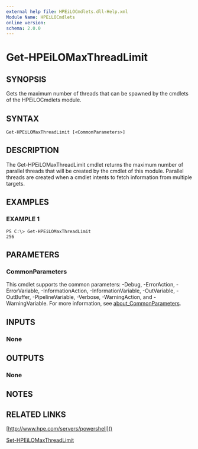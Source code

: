 ```yaml
---
external help file: HPEiLOCmdlets.dll-Help.xml
Module Name: HPEiLOCmdlets
online version:
schema: 2.0.0
---
```


# Get-HPEiLOMaxThreadLimit

## SYNOPSIS
Gets the maximum number of threads that can be spawned by the cmdlets of the HPEiLOCmdlets module.

## SYNTAX

```
Get-HPEiLOMaxThreadLimit [<CommonParameters>]
```

## DESCRIPTION
The Get-HPEiLOMaxThreadLimit cmdlet returns the maximum number of parallel threads that will be created by the cmdlet of this module.
Parallel threads are created when a cmdlet intents to fetch information from multiple targets.

## EXAMPLES

### EXAMPLE 1
```
PS C:\> Get-HPEiLOMaxThreadLimit
256
```

## PARAMETERS

### CommonParameters
This cmdlet supports the common parameters: -Debug, -ErrorAction, -ErrorVariable, -InformationAction, -InformationVariable, -OutVariable, -OutBuffer, -PipelineVariable, -Verbose, -WarningAction, and -WarningVariable. For more information, see [about_CommonParameters](http://go.microsoft.com/fwlink/?LinkID=113216).

## INPUTS

### None
## OUTPUTS

### None
## NOTES

## RELATED LINKS

[http://www.hpe.com/servers/powershell]()

[Set-HPEiLOMaxThreadLimit]()

